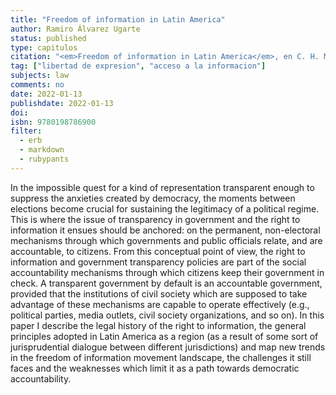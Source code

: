 ```yaml
---
title: "Freedom of information in Latin America"
author: Ramiro Álvarez Ugarte
status: published
type: capitulos
citation: "<em>Freedom of information in Latin America</em>, en C. H. Mendes & R. Gargarella (Eds.), The Oxford Handbook of Constitutional Law in Latin America. Oxford, New York: Oxford University Press, 2022"
tag: ["libertad de expresion", "acceso a la informacion"]
subjects: law
comments: no
date: 2022-01-13
publishdate: 2022-01-13
doi: 
isbn: 9780198786900
filter:
  - erb
  - markdown
  - rubypants
---
```


In the impossible quest for a kind of representation transparent enough to suppress the anxieties created by democracy, the moments between elections become crucial for sustaining the legitimacy of a political regime. This is where the issue of transparency in government and the right to information it ensues should be anchored: on the permanent, non-electoral mechanisms through which governments and public officials relate, and are accountable, to citizens. From this conceptual point of view, the right to information and government transparency policies are part of the social accountability mechanisms through which citizens keep their government in check. A transparent government by default is an accountable government, provided that the institutions of civil society which are supposed to take advantage of these mechanisms are capable to operate effectively (e.g., political parties, media outlets, civil society organizations, and so on). In this paper I describe the legal history of the right to information, the general principles adopted in Latin America as a region (as a result of some sort of jurisprudential dialogue between different jurisdictions) and map new trends in the freedom of information movement landscape, the challenges it still faces and the weaknesses which limit it as a path towards democratic accountability.
